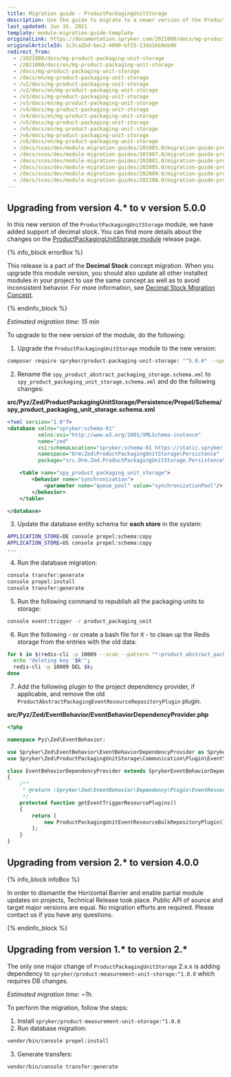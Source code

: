 ```yaml
---
title: Migration guide - ProductPackagingUnitStorage
description: Use the guide to migrate to a newer version of the ProductPackagingUnitStorage module.
last_updated: Jun 16, 2021
template: module-migration-guide-template
originalLink: https://documentation.spryker.com/2021080/docs/mg-product-packaging-unit-storage
originalArticleId: 1c3ca2bd-bec2-4090-bf25-13da1bb9eb06
redirect_from:
  - /2021080/docs/mg-product-packaging-unit-storage
  - /2021080/docs/en/mg-product-packaging-unit-storage
  - /docs/mg-product-packaging-unit-storage
  - /docs/en/mg-product-packaging-unit-storage
  - /v2/docs/mg-product-packaging-unit-storage
  - /v2/docs/en/mg-product-packaging-unit-storage
  - /v3/docs/mg-product-packaging-unit-storage
  - /v3/docs/en/mg-product-packaging-unit-storage
  - /v4/docs/mg-product-packaging-unit-storage
  - /v4/docs/en/mg-product-packaging-unit-storage
  - /v5/docs/mg-product-packaging-unit-storage
  - /v5/docs/en/mg-product-packaging-unit-storage
  - /v6/docs/mg-product-packaging-unit-storage
  - /v6/docs/en/mg-product-packaging-unit-storage
  - /docs/scos/dev/module-migration-guides/201903.0/migration-guide-productpackagingunitstorage.html
  - /docs/scos/dev/module-migration-guides/201907.0/migration-guide-productpackagingunitstorage.html
  - /docs/scos/dev/module-migration-guides/202001.0/migration-guide-productpackagingunitstorage.html
  - /docs/scos/dev/module-migration-guides/202005.0/migration-guide-productpackagingunitstorage.html
  - /docs/scos/dev/module-migration-guides/202009.0/migration-guide-productpackagingunitstorage.html
  - /docs/scos/dev/module-migration-guides/202108.0/migration-guide-productpackagingunitstorage.html
---
```


## Upgrading from version 4.* to v  version 5.0.0

In this new version of the `ProductPackagingUnitStorage` module, we have added support of decimal stock. You can find more details about the changes on the [ProductPackagingUnitStorage module](https://github.com/spryker/product-packaging-unit-storage/releases) release page.

{% info_block errorBox %}

This release is a part of the **Decimal Stock** concept migration. When you upgrade this module version, you should also update all other installed modules in your project to use the same concept as well as to avoid inconsistent behavior. For more information, see [Decimal Stock Migration Concept](/docs/scos/dev/migration-concepts/decimal-stock-migration-concept.html).

{% endinfo_block %}

*Estimated migration time: 15 min*

To upgrade to the new version of the module, do the following:

1. Upgrade the `ProductPackagingUnitStorage` module to the new version:

```bash
composer require spryker/product-packaging-unit-storage: "^5.0.0" --update-with-dependencies
```

2. Rename the `spy_product_abstract_packaging_storage.schema.xml` to `spy_product_packaging_unit_storage.schema.xml` and do the following changes:

**src/Pyz/Zed/ProductPackagingUnitStorage/Persistence/Propel/Schema/spy_product_packaging_unit_storage.schema.xml**

```xml
<?xml version="1.0"?>
<database xmlns="spryker:schema-01"
          xmlns:xsi="http://www.w3.org/2001/XMLSchema-instance"
          name="zed"
          xsi:schemaLocation="spryker:schema-01 https://static.spryker.com/schema-01.xsd"
          namespace="Orm\Zed\ProductPackagingUnitStorage\Persistence"
          package="src.Orm.Zed.ProductPackagingUnitStorage.Persistence">

    <table name="spy_product_packaging_unit_storage">
        <behavior name="synchronization">
            <parameter name="queue_pool" value="synchronizationPool"/>
        </behavior>
    </table>

</database>
```

3. Update the database entity schema for **each store** in the system:

```bash
APPLICATION_STORE=DE console propel:schema:copy
APPLICATION_STORE=US console propel:schema:copy
...
```

4. Run the database migration:

```bash
console transfer:generate
console propel:install
console transfer:generate
```

5. Run the following command to republish all the packaging units to storage:

```bash
console event:trigger -r product_packaging_unit
```

6. Run the following - or create a bash file for it - to clean up the Redis storage from the entries with the old data:

```bash
for k in $(redis-cli -p 10009 --scan --pattern "*:product_abstract_packaging:*"); do
  echo "deleting key '$k'";
  redis-cli -p 10009 DEL $k;
done
```

7. Add the following plugin to the project dependency provider, if applicable, and remove the old `ProductAbstractPackagingEventResourceRepositoryPlugin` plugin.

**src/Pyz/Zed/EventBehavior/EventBehaviorDependencyProvider.php**

```php
<?php

namespace Pyz\Zed\EventBehavior;

use Spryker\Zed\EventBehavior\EventBehaviorDependencyProvider as SprykerEventBehaviorDependencyProvider;
use Spryker\Zed\ProductPackagingUnitStorage\Communication\Plugin\Event\ProductPackagingUnitEventResourceBulkRepositoryPlugin;

class EventBehaviorDependencyProvider extends SprykerEventBehaviorDependencyProvider
{
    /**
     * @return \Spryker\Zed\EventBehavior\Dependency\Plugin\EventResourcePluginInterface[]
     */
    protected function getEventTriggerResourcePlugins()
    {
        return [
            new ProductPackagingUnitEventResourceBulkRepositoryPlugin(),
        ];
    }
}
```




## Upgrading from version 2.* to version 4.0.0

{% info_block infoBox %}

In order to dismantle the Horizontal Barrier and enable partial module updates on projects, Technical Release took place. Public API of source and target major versions are equal. No migration efforts are required. Please contact us if you have any questions.

{% endinfo_block %}

## Upgrading from version 1.* to version  2.*

The only one major change of `ProductPackagingUnitStorage` 2.x.x is adding dependency to `spryker/product-measurement-unit-storage:^1.0.0` which requires DB changes.

*Estimated migration time: ~1h.*

To perform the migration, follow the steps:

1. Install `spryker/product-measurement-unit-storage:^1.0.0`
2. Run database migration:

```bash
vendor/bin/console propel:install
```

3. Generate transfers:

```bash
vendor/bin/console transfer:generate
```


